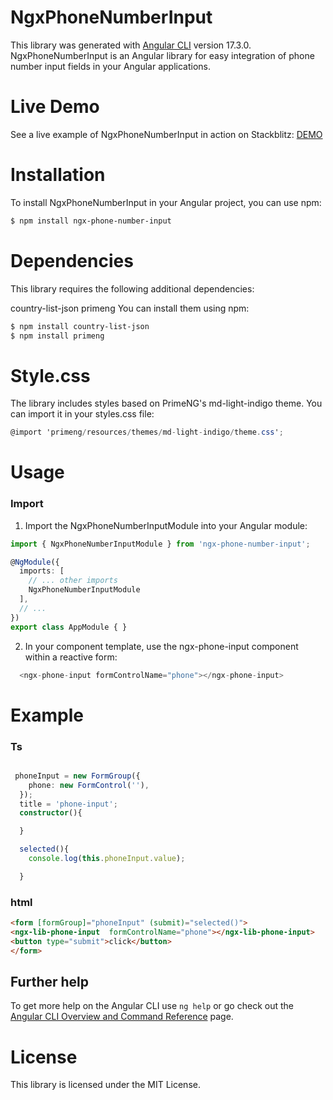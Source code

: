 # NgxPhoneNumberInput

This library was generated with [Angular CLI](https://github.com/angular/angular-cli) version 17.3.0.
NgxPhoneNumberInput is an Angular library for easy integration of phone number input fields in your Angular applications.


# Live Demo

See a live example of NgxPhoneNumberInput in action on Stackblitz: [DEMO](https://stackblitz.com/~/github.com/SaqibIqbal9090/ngx_phone_input)

# Installation
To install NgxPhoneNumberInput in your Angular project, you can use npm:

```sh
$ npm install ngx-phone-number-input

```

# Dependencies

This library requires the following additional dependencies:

country-list-json
primeng
You can install them using npm:

```sh
$ npm install country-list-json
$ npm install primeng
```

# Style.css

The library includes styles based on PrimeNG's md-light-indigo theme. You can import it in your styles.css file:

```cs
@import 'primeng/resources/themes/md-light-indigo/theme.css';
```


# Usage
### Import 
1. Import the NgxPhoneNumberInputModule into your Angular module:

```ts
import { NgxPhoneNumberInputModule } from 'ngx-phone-number-input';

@NgModule({
  imports: [
    // ... other imports
    NgxPhoneNumberInputModule
  ],
  // ...
})
export class AppModule { }

```
2. In your component template, use the ngx-phone-input component within a reactive form:
```ts
  <ngx-phone-input formControlName="phone"></ngx-phone-input>

```
# Example

### Ts

```  ts

 phoneInput = new FormGroup({
    phone: new FormControl(''),
  });
  title = 'phone-input';
  constructor(){

  }

  selected(){
    console.log(this.phoneInput.value);

  }

  ```

  ### html
  ``` html
  <form [formGroup]="phoneInput" (submit)="selected()">
  <ngx-lib-phone-input  formControlName="phone"></ngx-lib-phone-input>
  <button type="submit">click</button>
</form>


```


## Further help

To get more help on the Angular CLI use `ng help` or go check out the [Angular CLI Overview and Command Reference](https://angular.io/cli) page.

# License
This library is licensed under the MIT License.
